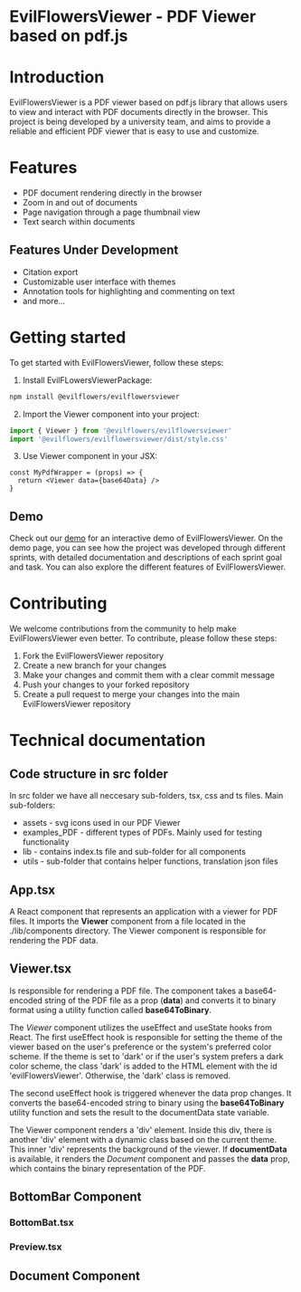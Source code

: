 # EvilFlowersViewer - PDF Viewer based on pdf.js

# Introduction

EvilFlowersViewer is a PDF viewer based on pdf.js library that allows users to view and interact with PDF documents directly in the browser. This project is being developed by a university team, and aims to provide a reliable and efficient PDF viewer that is easy to use and customize.

# Features

- PDF document rendering directly in the browser
- Zoom in and out of documents
- Page navigation through a page thumbnail view
- Text search within documents

## Features Under Development

- Citation export
- Customizable user interface with themes
- Annotation tools for highlighting and commenting on text
- and more...

# Getting started

To get started with EvilFlowersViewer, follow these steps:

1. Install EvilFLowersViewerPackage:

```bash
npm install @evilflowers/evilflowersviewer
```

2. Import the Viewer component into your project:

```ts
import { Viewer } from '@evilflowers/evilflowersviewer'
import '@evilflowers/evilflowersviewer/dist/style.css'
```

3. Use Viewer component in your JSX:

```tsx
const MyPdfWrapper = (props) => {
  return <Viewer data={base64Data} />
}
```

## Demo

Check out our [demo](https://tp2022-t16.evilflowers.org/demo) for an interactive demo of EvilFlowersViewer. On the demo page, you can see how the project was developed through different sprints, with detailed documentation and descriptions of each sprint goal and task. You can also explore the different features of EvilFlowersViewer.

# Contributing

We welcome contributions from the community to help make EvilFlowersViewer even better. To contribute, please follow these steps:

1. Fork the EvilFlowersViewer repository
2. Create a new branch for your changes
3. Make your changes and commit them with a clear commit message
4. Push your changes to your forked repository
5. Create a pull request to merge your changes into the main EvilFlowersViewer repository

# Technical documentation

## Code structure in src folder

In src folder we have all neccesary sub-folders, tsx, css and ts files.
Main sub-folders:

- assets - svg icons used in our PDF Viewer
- examples_PDF - different types of PDFs. Mainly used for testing functionality
- lib - contains index.ts file and sub-folder for all components
- utils - sub-folder that contains helper functions, translation json files

## App.tsx

A React component that represents an application with a viewer for PDF files. It imports the **Viewer** component from a file located in the ./lib/components directory. The Viewer component is responsible for rendering the PDF data.

## Viewer.tsx

Is responsible for rendering a PDF file. The component takes a base64-encoded string of the PDF file as a prop (**data**) and converts it to binary format using a utility function called **base64ToBinary**.

The _Viewer_ component utilizes the useEffect and useState hooks from React. The first useEffect hook is responsible for setting the theme of the viewer based on the user's preference or the system's preferred color scheme. If the theme is set to 'dark' or if the user's system prefers a dark color scheme, the class 'dark' is added to the HTML element with the id 'evilFlowersViewer'. Otherwise, the 'dark' class is removed.

The second useEffect hook is triggered whenever the data prop changes. It converts the base64-encoded string to binary using the **base64ToBinary** utility function and sets the result to the documentData state variable.

The Viewer component renders a 'div' element. Inside this div, there is another 'div' element with a dynamic class based on the current theme. This inner 'div' represents the background of the viewer. If **documentData** is available, it renders the _Document_ component and passes the **data** prop, which contains the binary representation of the PDF.

## BottomBar Component

### BottomBat.tsx

### Preview.tsx

## Document Component
